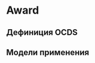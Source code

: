 # Award

## Дефиниция OCDS 
[](/schema/definitions/Award.schema.json)
## Модели применения
[](/schema/inheritances/AwardEvaluationDecisio.schema.json)
